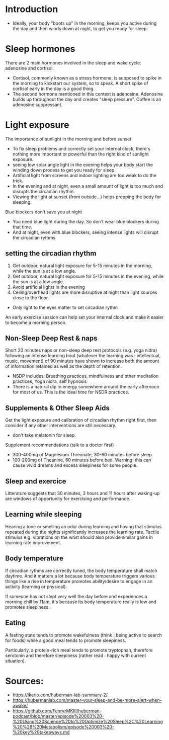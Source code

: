 # Introduction

- Ideally, your body "boots up" in the morning, keeps you active during the day and then winds down at night, to get you ready for sleep.

# Sleep hormones

There are 2 main hormones involved in the sleep and wake cycle: adenosine and cortisol.

- Cortisol, commonly known as a stress hormone, is supposed to spike in the morning to kickstart our system, so to speak. A short spike of cortisol early in the day is a good thing.
- The second hormone mentioned in this context is adenosine. Adenosine builds up throughout the day and creates "sleep pressure". Coffee is an adenosine suppressant.

# Light exposure

The importance of sunlight in the morning and before sunset

- To fix sleep problems and correctly set your internal clock, there's nothing more important or powerful than the right kind of sunlight exposure.
- seeing low solar angle light in the evening helps your body start the winding down process to get you ready for sleep.
- Artificial light from screens and indoor lighting are too weak to do the trick.
- In the evening and at night, even a small amount of light is too much and disrupts the circadian rhythm.
- Viewing the light at sunset (from outside...) helps prepping the body for sleeping.

Blue blockers don't save you at night

- You need blue light during the day. So don't wear blue blockers during that time.
- And at night, even with blue blockers, seeing intense lights will disrupt the circadian rythms

## setting the circadian rhythm

1. Get outdoor, natural light exposure for 5-15 minutes in the morning, while the sun is at a low angle.
2. Get outdoor, natural light exposure for 5-15 minutes in the evening, while the sun is at a low angle.
3. Avoid artificial lights in the evening
4. Ceiling/overhead lights are more disruptive at night than light sources close to the floor.

- Only light to the eyes matter to set circadian rythm

An early exercise session can help set your internal clock and make it easier to become a morning person.

## Non-Sleep Deep Rest & naps

Short 20 minutes naps or non-sleep deep rest protocols (e.g. yoga nidra) following an intense learning bout (whatever the learning was : intellectual, music, movement) of 90 minutes have shown to increase both the amount of information retained as well as the depth of retention.

- NSDP includes: Breathing practices, mindfulness and other meditation practices, Yoga nidra, self hypnosis
- There is a natural dip in energy somewhere around the early afternoon for most of us. This is the ideal time for NSDR practices.

## Supplements & Other Sleep Aids

Get the light exposure and calibration of circadian rhythm right first, then consider if any other interventions are still necessary.

- don't take melatonin for sleep.

Supplement recommendations (talk to a doctor first)

- 300-400mg of Magnesium Threonate, 30-60 minutes before sleep.
- 100-200mg of Theanine, 60 minutes before bed. Warning: this can cause vivid dreams and excess sleepiness for some people.

## Sleep and exercice

Litterature suggests that 30 minutes, 3 hours and 11 hours after waking-up are windows of opportunity for exercising and performance.

## Learning while sleeping

Hearing a tone or smelling an odor during learning and having that stimulus repeated during the nights significantly increases the learning rate. Tactile stimulus e.g. vibrations on the wrist should also provide similar gains in learning rate improvement.

## Body temperature

If circadian rythms are correctly tuned, the body temperature shall match daytime. And it matters a lot because body temperature triggers various things like a rise in temperature promotes ability/desire to engage in an activity (learning or physical).

If someone has not slept very well the day before and experiences a morning chill by 11am, it's because its body temperature really is low and promotes sleepiness.

## Eating

A fasting state tends to promote wakefulness (think : being active to search for foods) while a good meal tends to promote sleepiness.

Particularly, a protein-rich meal tends to promote tryptophan, therefore serotonin and therefore sleepiness (rather read : happy with current situation).

# Sources:

- https://ikario.com/huberman-lab-summary-2/
- https://hubermanlab.com/master-your-sleep-and-be-more-alert-when-awake/
- https://github.com/FenryrMKIII/huberman-podcast/blob/master/episode%20003%20-%20Using%20Science%20to%20Optimize%20Sleep%2C%20Learning%20%26%20Metabolism/episode%20003%20-%20key%20takeaways.md
